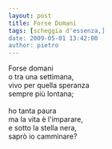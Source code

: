 ```yaml
---
layout: post
title: Forse Domani
tags: [scheggia d'essenza,]
date: 2009-05-01 13:42:00
author: pietro
---
```

Forse domani<br/>o tra una settimana,<br/>vivo per quella speranza<br/>sempre più lontana;<br/><br/>ho tanta paura<br/>ma la vita è l'imparare,<br/>e sotto la stella nera,<br/>saprò io camminare?
